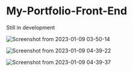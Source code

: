 # My-Portfolio-Front-End
Still in development

![Screenshot from 2023-01-09 03-50-14](https://user-images.githubusercontent.com/46927702/211233227-22010632-294c-4493-8cf5-761fbc4953c3.png)

![Screenshot from 2023-01-09 04-39-22](https://user-images.githubusercontent.com/46927702/211233276-208950dd-e31f-4f56-a352-a7466231372b.png)

![Screenshot from 2023-01-09 04-39-37](https://user-images.githubusercontent.com/46927702/211233316-47528235-9537-49cf-b5b0-1da122155179.png)


